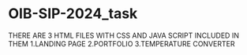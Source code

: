 # OIB-SIP-2024_task
THERE ARE 3 HTML FILES WITH CSS AND JAVA SCRIPT INCLUDED IN THEM
1.LANDING PAGE
2.PORTFOLIO
3.TEMPERATURE CONVERTER

